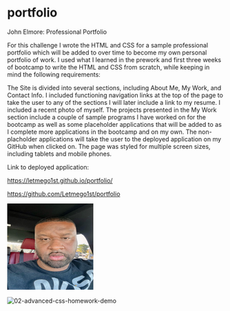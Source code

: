 # portfolio
John Elmore: Professional Portfolio

For this challenge I wrote the HTML and CSS for a sample professional portfolio which will be added to over time to become my own personal portfolio of work. I used what I learned in the prework and first three weeks of bootcamp to write the HTML and CSS from scratch, while keeping in mind the following requirements:

The Site is divided into several sections, including About Me, My Work, and Contact Info.
I included functioning navigation links at the top of the page to take the user to any of the sections
I will later include a link to my resume.
I included a recent photo of myself.
The projects presented in the My Work section include a couple of sample programs I have worked on for the bootcamp as well as some placeholder applications that will be added to as I complete more applications in the bootcamp and on my own.
The non-placholder applications will take the user to the deployed application on my GitHub when clicked on.
The page was styled for multiple screen sizes, including tablets and mobile phones.

Link to deployed application:

https://letmego1st.github.io/portfolio/

https://github.com/Letmego1st/portfolio

<img src="./assets/css/image0 copy 2.jpeg" alt="An image of John Elmore" width="200" height="200" />

![02-advanced-css-homework-demo](https://user-images.githubusercontent.com/119816112/218897432-a961c40e-dcbf-4096-a46b-aee184fa83db.gif)
